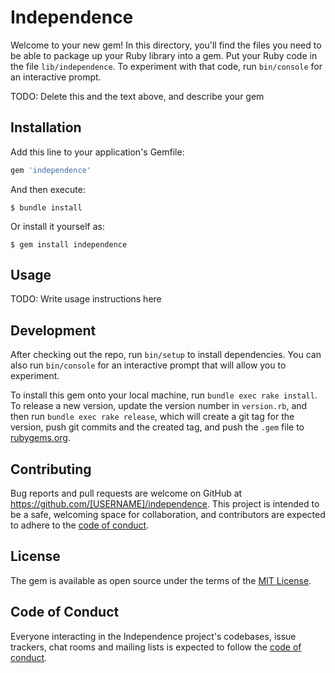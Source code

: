 # Independence

Welcome to your new gem! In this directory, you'll find the files you need to be able to package up your Ruby library into a gem. Put your Ruby code in the file `lib/independence`. To experiment with that code, run `bin/console` for an interactive prompt.

TODO: Delete this and the text above, and describe your gem

## Installation

Add this line to your application's Gemfile:

```ruby
gem 'independence'
```

And then execute:

    $ bundle install

Or install it yourself as:

    $ gem install independence

## Usage

TODO: Write usage instructions here

## Development

After checking out the repo, run `bin/setup` to install dependencies. You can also run `bin/console` for an interactive prompt that will allow you to experiment.

To install this gem onto your local machine, run `bundle exec rake install`. To release a new version, update the version number in `version.rb`, and then run `bundle exec rake release`, which will create a git tag for the version, push git commits and the created tag, and push the `.gem` file to [rubygems.org](https://rubygems.org).

## Contributing

Bug reports and pull requests are welcome on GitHub at https://github.com/[USERNAME]/independence. This project is intended to be a safe, welcoming space for collaboration, and contributors are expected to adhere to the [code of conduct](https://github.com/[USERNAME]/independence/blob/master/CODE_OF_CONDUCT.md).

## License

The gem is available as open source under the terms of the [MIT License](https://opensource.org/licenses/MIT).

## Code of Conduct

Everyone interacting in the Independence project's codebases, issue trackers, chat rooms and mailing lists is expected to follow the [code of conduct](https://github.com/[USERNAME]/independence/blob/master/CODE_OF_CONDUCT.md).
